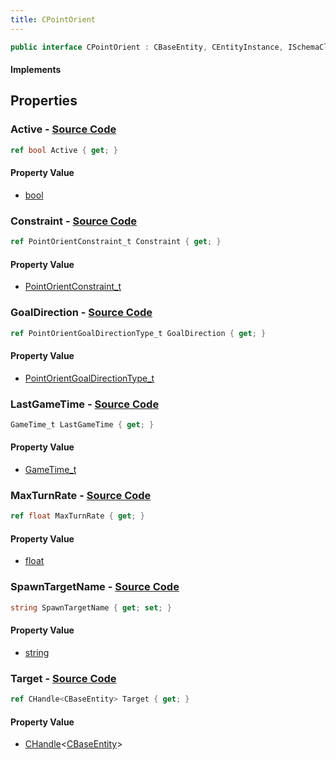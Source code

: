 ```yaml
---
title: CPointOrient
---
```


```csharp
public interface CPointOrient : CBaseEntity, CEntityInstance, ISchemaClass<CEntityInstance>, ISchemaClass<CBaseEntity>, ISchemaClass<CPointOrient>, ISchemaField, ISchemaClass, INativeHandle
```

#### Implements

## Properties

### **Active** - [Source Code](https://github.com/swiftly-solution/swiftlys2/blob/main/managed/src/SwiftlyS2.Generated/Schemas/Interfaces/CPointOrient.cs#L20)

```csharp
ref bool Active { get; }
```

#### Property Value

- [bool](https://learn.microsoft.com/dotnet/api/system.boolean)

### **Constraint** - [Source Code](https://github.com/swiftly-solution/swiftlys2/blob/main/managed/src/SwiftlyS2.Generated/Schemas/Interfaces/CPointOrient.cs#L24)

```csharp
ref PointOrientConstraint_t Constraint { get; }
```

#### Property Value

- [PointOrientConstraint_t](/docs/api/shared/schemadefinitions/pointorientconstraint_t)

### **GoalDirection** - [Source Code](https://github.com/swiftly-solution/swiftlys2/blob/main/managed/src/SwiftlyS2.Generated/Schemas/Interfaces/CPointOrient.cs#L22)

```csharp
ref PointOrientGoalDirectionType_t GoalDirection { get; }
```

#### Property Value

- [PointOrientGoalDirectionType_t](/docs/api/shared/schemadefinitions/pointorientgoaldirectiontype_t)

### **LastGameTime** - [Source Code](https://github.com/swiftly-solution/swiftlys2/blob/main/managed/src/SwiftlyS2.Generated/Schemas/Interfaces/CPointOrient.cs#L28)

```csharp
GameTime_t LastGameTime { get; }
```

#### Property Value

- [GameTime_t](/docs/api/shared/schemadefinitions/gametime_t)

### **MaxTurnRate** - [Source Code](https://github.com/swiftly-solution/swiftlys2/blob/main/managed/src/SwiftlyS2.Generated/Schemas/Interfaces/CPointOrient.cs#L26)

```csharp
ref float MaxTurnRate { get; }
```

#### Property Value

- [float](https://learn.microsoft.com/dotnet/api/system.single)

### **SpawnTargetName** - [Source Code](https://github.com/swiftly-solution/swiftlys2/blob/main/managed/src/SwiftlyS2.Generated/Schemas/Interfaces/CPointOrient.cs#L16)

```csharp
string SpawnTargetName { get; set; }
```

#### Property Value

- [string](https://learn.microsoft.com/dotnet/api/system.string)

### **Target** - [Source Code](https://github.com/swiftly-solution/swiftlys2/blob/main/managed/src/SwiftlyS2.Generated/Schemas/Interfaces/CPointOrient.cs#L18)

```csharp
ref CHandle<CBaseEntity> Target { get; }
```

#### Property Value

- [CHandle](/docs/api/shared/natives/chandle-1)<[CBaseEntity](/docs/api/shared/schemadefinitions/cbaseentity)>

